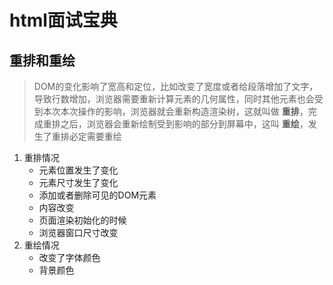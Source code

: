 # html面试宝典

## 重排和重绘
> DOM的变化影响了宽高和定位，比如改变了宽度或者给段落增加了文字，导致行数增加，浏览器需要重新计算元素的几何属性，同时其他元素也会受到本次本次操作的影响，浏览器就会重新构造渲染树，这就叫做 **重排**，完成重排之后，浏览器会重新绘制受到影响的部分到屏幕中，这叫 **重绘**，发生了重排必定需要重绘
1. 重排情况
    + 元素位置发生了变化
    + 元素尺寸发生了变化
    + 添加或者删除可见的DOM元素
    + 内容改变
    + 页面渲染初始化的时候
    + 浏览器窗口尺寸改变
2. 重绘情况
    + 改变了字体颜色
    + 背景颜色